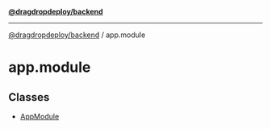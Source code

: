 [**@dragdropdeploy/backend**](../README.md)

***

[@dragdropdeploy/backend](../README.md) / app.module

# app.module

## Classes

- [AppModule](classes/AppModule.md)
